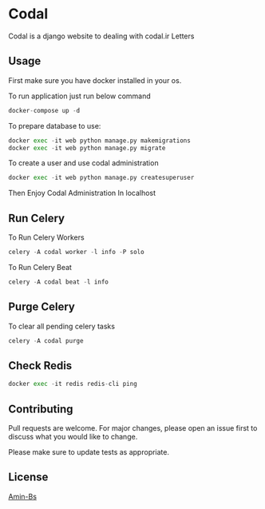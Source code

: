 # Codal

Codal is a django website to dealing with codal.ir Letters


## Usage
First make sure you have docker installed in your os.

To run application just run below command
```python
docker-compose up -d
```
To prepare database to use:
```python
docker exec -it web python manage.py makemigrations
docker exec -it web python manage.py migrate
```
To create a user and use codal administration
```python
docker exec -it web python manage.py createsuperuser
```
Then Enjoy Codal Administration In localhost


## Run Celery
To Run Celery Workers
```python
celery -A codal worker -l info -P solo
```
To Run Celery Beat
```python
celery -A codal beat -l info
```

## Purge Celery
To clear all pending celery tasks
```python
celery -A codal purge
```

## Check Redis
```python
docker exec -it redis redis-cli ping
```

## Contributing
Pull requests are welcome. For major changes, please open an issue first to discuss what you would like to change.

Please make sure to update tests as appropriate.

## License
[Amin-Bs](https://github.com/amin-bs)